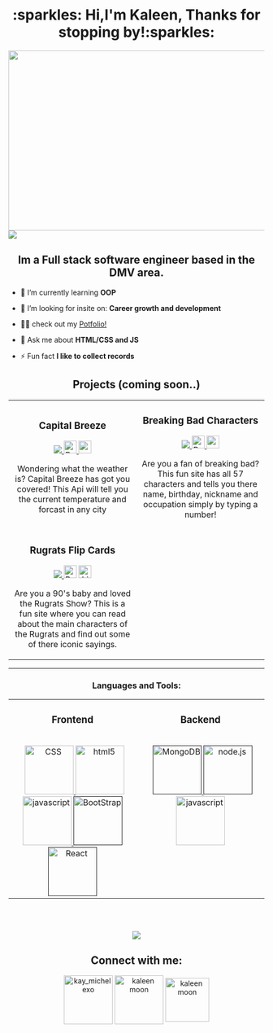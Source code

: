 


<h1 align="center">:sparkles: Hi,I'm Kaleen, Thanks for stopping by!:sparkles:</h1>
<img src="https://user-images.githubusercontent.com/101673372/172747698-5b44cdbf-9589-4e15-a949-77334be2b2df.png" width="1340" height="354" style=" object-fit: cover"/>

  <img src="https://readme-typing-svg.herokuapp.com?font=&size=28&color=FF0063&lines=Software+Engineer+%F0%9F%92%BB++;Health%F0%9F%A9%BA++Fitness+%F0%9F%92%AA%F0%9F%8F%BE;%E2%9C%A8Fashion%E2%9C%A8"/>
<!-- (https://git.io/typing-svg) -->

<h2 align="center" color="white">Im a Full stack software engineer based in the DMV area.</h2>

<!-- 
<p align="left"> <a href="https://twitter.com/kay_michelexo" target="_blank"><img src="https://img.shields.io/twitter/follow/kay_michelexo?logo=twitter&style=for-the-badge" alt="kay_michelexo" /></a> </p> -->


<!-- - 🔭 I’m currently working on **Breaking Bad API** -->

- 🌱 I’m currently learning **OOP**

- 🤝 I’m looking for insite on: **Career growth and development**

- 👨‍💻 check out my [Potfolio!](https://kaleenmichele.netlify.app)

- 💬 Ask me about **HTML/CSS and JS**

<!-- - 📫 How to reach me: **Kaleen.Moon1@gmail.com** -->

- ⚡ Fun fact **I like to collect records**

<h2 align="center">Projects (coming soon..)</h2>
<div align="center">
 <table>
   <tr>
    <td width="50%">
<h3 align='center'>Capital Breeze </h3>
 <p align="Center">
  <a href="https://capitalbreeze.netlify.app/" target="_blank"> <img src="https://user-images.githubusercontent.com/101673372/168494452-a9967fd1-5e40-4460-9b5f-3f8094ce2dc6.png" alt"Weather Api"/> </a>
 <span> <a href="https://github.com/Kaleen-MicheleXO/CapitalBreeze-API" target="_blank" rel="noreferrer"><img src="https://img.shields.io/badge/-Repo-lightpink?style=for-the-badge&logo"alt="Repo" height ="25px"><a href="https://capitalbreeze.netlify.app/" target="_blank"> <img src="https://img.shields.io/badge/-Live_Site-lightgrey?style=for-the-badge&logo" alt"Live Site" height="25px"/></a> </span>
     <p align="center"> Wondering what the weather is? Capital Breeze has got you covered! This Api will tell you the current temperature and forcast in any city</p>
 </p>
 </td>
    <td width="50%">
<h3 align='center'>Breaking Bad Characters </h3>
 <p align="Center">
  <a href="" target="_blank"> <img src="https://user-images.githubusercontent.com/101673372/168495165-c589741d-970c-457d-a510-6b411369fd95.png" alt"Breaking Bad"/> </a>
 <span> <a href="https://github.com/Kaleen-MicheleXO/Breaking-Bad-API" target="_blank" rel="noreferrer"><img src="https://img.shields.io/badge/-Repo-lightpink?style=for-the-badge&logo"alt="Repo" height ="25px" <a href="#" target="_blank"> <img src="https://img.shields.io/badge/-Live_Site-lightgrey?style=for-the-badge&logo" alt"Live Site" height="25px"/></a> </span>
   <p align="center"> Are you a fan of breaking bad? This fun site has all 57 characters and tells you there name, birthday, nickname and occupation simply by typing a number!</p>
 </p>
 </td>
           </tr>
      <tr>
	  <td width="50%">
          <h3 align="center">Rugrats Flip Cards</h3>
          <p align="center">
            <a href="#" target="_blank" rel="noreferrer"> <img src="https://user-images.githubusercontent.com/101673372/182945374-527807e8-4988-4b46-831f-85936523a037.png" alt"Rugrats flip Cards"/> </a>
            <span> <a href="https://github.com/Kaleen-MicheleXO/Rugrats-front-end" target="_blank" rel="noreferrer"><img src="https://img.shields.io/badge/-Repo-lightpink?style=for-the-badge&logo"alt="Repo" height ="25px"></a> <a href="https://rugratsflipcards.netlify.app/" target="_blank" rel="noreferrer"><img src="https://img.shields.io/badge/-Live_Site-lightgrey?style=for-the-badge&logo" alt="Live Site" height="25px"></a> </span>
            <p align="center"> Are you a 90's baby and loved the Rugrats Show? This is a fun site where you can read about the main characters of the Rugrats and find out some of there iconic sayings.</p>
          </p>
        </td>
      
  

    
 </tr>
 </table>
 </div>


----

<h3 align="center">Languages and Tools:</h3>
<div align="center">
 <table>
	    <tr>
          <td valign="top" width="50%">
			      <h3 align="center">Frontend</h3>
			      <br>
		        <div align="center" >
    	&nbsp
<a href="https://www.w3schools.com/css/" target="_blank" > <img src="https://user-images.githubusercontent.com/101673372/168451332-25256a54-bb5e-40a7-a03c-4f7b7322984f.png" alt="CSS" height="96"/> </a> 
  <a href="https://www.w3.org/html/" target="_blank" > <img src="https://user-images.githubusercontent.com/101673372/168451393-3ad8b487-2718-4f5c-9ba6-98a0a933cec8.png" alt="html5" height="96"/> </a> 
  <a href="https://developer.mozilla.org/en-US/docs/Web/JavaScript" target="_blank" > <img src="https://user-images.githubusercontent.com/101673372/168451495-e63d7922-2099-4c55-bb91-8fe6097f3fa3.png" alt="javascript" height="96"/> </a>
  <a href="" target="_blank" > <img src="https://user-images.githubusercontent.com/101673372/176077082-cf8cb966-6211-453c-acb1-92cda555176c.png" alt="BootStrap"  height="96"/> </a> 
  <a href="" target="_blank" > <img src="https://user-images.githubusercontent.com/101673372/176077092-f3bba94e-25a4-474d-9f90-3022efa38636.png" alt="React"  height="96"/> </a> 
			      </div>
			      </td>
		<td valign="top" width="50%">
			      <h3 align="center">Backend</h3>
			      <br>
  <div align="center">
			      &nbsp
<a href="" target="_blank" > <img src="https://user-images.githubusercontent.com/101673372/176071751-ff0648b5-fe1e-4f32-9aee-20b681236af3.png" alt="MongoDB"  height="96"/> </a> 
  <a href="" target="_blank" > <img src="https://user-images.githubusercontent.com/101673372/176072235-20586401-86ab-42fd-b530-81a31157d760.png" alt="node.js" height="96"/> </a> 
  <a href="https://developer.mozilla.org/en-US/docs/Web/JavaScript" target="_blank"> <img src="https://user-images.githubusercontent.com/101673372/168451495-e63d7922-2099-4c55-bb91-8fe6097f3fa3.png" alt="javascript" height="96"/> </a> </p>
				    <br>
			    	<br>	
			</div>
		</td>
	</tr>
</table>
</div>
</br>
</br>



 <p align="center"> 
 <img src="https://github-readme-streak-stats.herokuapp.com/?user=Kaleen-MicheleXO&hide_border=true&currStreakNum=43050D&ring=43050D&background=FFE9E9&sideLabels=43050D&sideNums=43050D&fire=ffffff&currStreakLabel=43050D&dates=43050D"> 
</p>
  
  
<h2 align="center">Connect with me:</h2>
<p align="center">
  <a href="https://twitter.com/kay_michelexo" target="blank"><img align="center" src="https://user-images.githubusercontent.com/101673372/168450686-16e5bea3-6a8f-4673-873b-a407dcb828e2.png" alt="kay_michelexo" height="96" width="96" /></a>
<a href="https://linkedin.com/in/kaleen moon" target="blank"><img align="center" src="https://user-images.githubusercontent.com/101673372/168450759-f89e60e4-0ccf-46fd-9015-1260c51a26ec.png" alt="kaleen moon" height="96" width="96" /></a>
  <a href="mailto:Kaleen.moon1@gmail.com" target="blank"><img align="center" src="https://user-images.githubusercontent.com/101673372/168451716-ac2b5619-6e3f-42c3-82cd-d678250ca495.png" alt="kaleen moon" height="86" width="86" /></a>
 </p>

